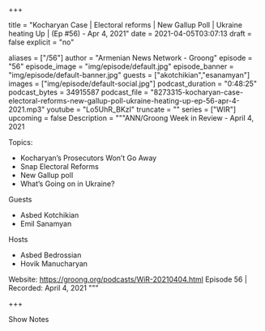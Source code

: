 
+++

title = "Kocharyan Case | Electoral reforms | New Gallup Poll | Ukraine heating Up | (Ep #56) - Apr 4, 2021"
date = 2021-04-05T03:07:13
draft = false
explicit = "no"

aliases = ["/56"]
author = "Armenian News Network - Groong"
episode = "56"
episode_image = "img/episode/default.jpg"
episode_banner = "img/episode/default-banner.jpg"
guests = ["akotchikian","esanamyan"]
images = ["img/episode/default-social.jpg"]
podcast_duration = "0:48:25"
podcast_bytes = 34915587
podcast_file = "8273315-kocharyan-case-electoral-reforms-new-gallup-poll-ukraine-heating-up-ep-56-apr-4-2021.mp3"
youtube = "Lo5UhR_BKzI"
truncate = ""
series = ["WIR"]
upcoming = false
Description = """ANN/Groong Week in Review - April 4, 2021

Topics:
* Kocharyan’s Prosecutors Won’t Go Away
* Snap Electoral Reforms
* New Gallup poll
* What’s Going on in Ukraine?

Guests
- Asbed Kotchikian
- Emil Sanamyan

Hosts
- Asbed Bedrossian
- Hovik Manucharyan

Website: https://groong.org/podcasts/WiR-20210404.html
Episode 56 | Recorded: April 4, 2021
"""

+++

Show Notes

